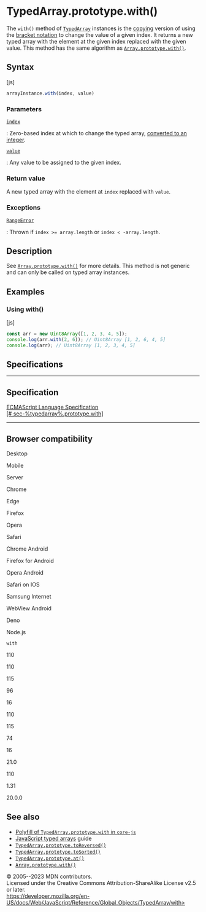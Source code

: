 TypedArray.prototype.with()
===========================

 
The `with()` method of [`TypedArray`](../typedarray) instances is the
[copying](../array#copying_methods_and_mutating_methods) version of
using the [bracket
notation](../../operators/property_accessors#bracket_notation) to change
the value of a given index. It returns a new typed array with the
element at the given index replaced with the given value. This method
has the same algorithm as [`Array.prototype.with()`](../array/with).


 
Syntax
------

 
 
 
[js]


```js
arrayInstance.with(index, value)
```




 
### Parameters

 

[`index`](#index)

:   Zero-based index at which to change the typed array, [converted to
    an integer](../number#integer_conversion).

[`value`](#value)

:   Any value to be assigned to the given index.



 
### Return value 

 
A new typed array with the element at `index` replaced with `value`.



 
### Exceptions

 

[`RangeError`](../rangeerror)

:   Thrown if `index >= array.length` or `index < -array.length`.



 
Description
-----------

 
See [`Array.prototype.with()`](../array/with) for more details. This
method is not generic and can only be called on typed array instances.



 
Examples
--------


 
### Using with() 

 
 
 
[js]


```js
const arr = new Uint8Array([1, 2, 3, 4, 5]);
console.log(arr.with(2, 6)); // Uint8Array [1, 2, 6, 4, 5]
console.log(arr); // Uint8Array [1, 2, 3, 4, 5]
```




Specifications
--------------

 
  -----------------------------------------------------------------------
  Specification
  -----------------------------------------------------------------------
  [ECMAScript Language Specification\
  [\# sec-%typedarray%.prototype.with]](#)

  -----------------------------------------------------------------------


Browser compatibility 
---------------------

 


Desktop

Mobile

Server

Chrome

Edge

Firefox

Opera

Safari

Chrome Android

Firefox for Android

Opera Android

Safari on IOS

Samsung Internet

WebView Android

Deno

Node.js

`with`

110

110

115

96

16

110

115

74

16

21.0

110

1.31

20.0.0

 
See also 
--------

 
-   [Polyfill of `TypedArray.prototype.with` in
    `core-js`](https://github.com/zloirock/core-js#change-array-by-copy)
-   [JavaScript typed
    arrays](https://developer.mozilla.org/en-US/docs/Web/JavaScript/Guide/Typed_arrays)
    guide
-   [`TypedArray.prototype.toReversed()`](toreversed)
-   [`TypedArray.prototype.toSorted()`](tosorted)
-   [`TypedArray.prototype.at()`](at)
-   [`Array.prototype.with()`](../array/with)



 
© 2005--2023 MDN contributors.\
Licensed under the Creative Commons Attribution-ShareAlike License v2.5
or later.\
https://developer.mozilla.org/en-US/docs/Web/JavaScript/Reference/Global_Objects/TypedArray/with>

